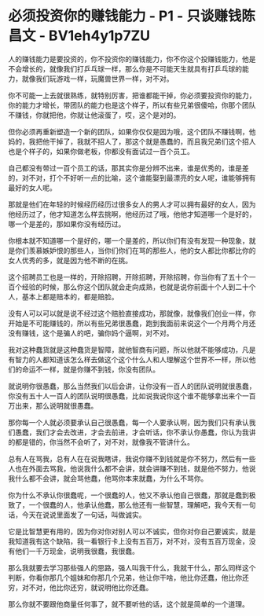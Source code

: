# 必须投资你的赚钱能力 - P1 - 只谈赚钱陈昌文 - BV1eh4y1p7ZU

人的赚钱能力是要投资的，你不投资你的赚钱能力，你不你这个投赚钱能力，他是不会增长的，就像我们打乒乓球一样，那么你是不可能天生就具有打乒乓球的能力，就像我们玩游戏一样，玩魔兽世界一样，对不对。

你不可能一上去就很熟练，就特别厉害，把谁都能干掉，你必须要投资你的能力，你的能力才增长，带团队的能力也是这个样子，所以有些兄弟很傻哈，你那个团队不赚钱，你就把他，你就让他滚蛋了，哎，这个是对的。

但你必须再重新塑造一个新的团队，如果你仅仅是因为哦，这个团队不赚钱啊，他妈的，我把他干掉了，我就不招人了，那这个就是愚蠢的，而且我兄弟们这个招人也是个样子的，如果你做老板，你都没有面试过一百个员工。

自己都没有带过一百个员工的话，那其实你是分辨不出来，谁是优秀的，谁是差的，对不对，打个不好听一点的比喻，这个谁能娶到最漂亮的女人呢，谁能够拥有最好的女人呢。

那就是他们在年轻的时候经历经历过很多女人的男人才可以拥有最好的女人，因为他经历过了，他才知道怎么样去挑啊，他经历过了哦，他他才知道哪一个是好的，哪一个是差的，那如果你没有经历过。

你根本就不知道哪一个是好的，哪一个是差的，所以你们有没有发现一种现象，就是你们羡慕嫉妒恨的那些人，当你们你们在骂的那些人，他的女人都比你都比你的女人优秀的多，就是因为他不断的在挑。

这个招聘员工也是一样的，开除招聘，开除招聘，开除招聘，你当你有了五十个一百个经验的时候，那么你这个团队就会走向成熟，也就是说你前面十个人到二十个人，基本上都是赔本的，都是赔脸。

没有人可以可以就是说不经过这个赔脸直接成功，那就像，就像我们创业一样，你开始是不可能赚钱的，所以有些兄弟很愚蠢，跑到我面前来说这个一个月两个月还没有赚钱，这个是骗人的吧，骗你妈个逼啊，对不对。

我对这种蠢货就是这种蠢货是智障，就他智商有问题，所以他就不能够成功，凡是有智力的人都知道该怎么样去做这个这个什么人和人理解这个世界不一样，所以他们的命运不一样，就是你赚不到钱，你没有团队。

就说明你很愚蠢，那么当然我们以后会讲，让你没有一百人的团队说明就很愚蠢，你没有五十人一百人的团队说明很愚蠢，比如说我说你这个谁不能够拿出来个一百万出来，那么说明就很愚蠢。

那你每一个人就必须要承认自己很愚蠢，每一个人要承认啊，因为我们只有承认我们愚蠢，我们才会去改进，才会去前进，才会听话，你不承认你愚蠢，你认为我讲的都是错的，你当然不会听了，对不对，就像我不管讲什么。

总有人在骂我，总有人在在说我瞎讲，我说你赚不到钱就是你不努力，然后有一些人也在外面去骂我，他说我什么都不会讲，就会讲赚不到钱，就是他不努力，他说我什么都不会讲，就会骂他蠢，他骂你本来就蠢，为什么不骂你。

你为什么不承认你很蠢呢，一个很蠢的人，他又不承认他自己很蠢，那就是蠢到极致了，一个很蠢的人，他承认他蠢，那么他还有一些智慧，理解吧，我今天有一句话，今天在说说里面发了一句话，叫做诚实。

它是比智慧更有用的，因为你对你对别人可以不诚实，但你对你自己要诚实，就是我知道我有这个缺陷，我一看银行卡上没有五百万，对不对，没有五百万现金，没有他们一千万现金，说明我很蠢，我很蠢。

那么我就要去学习那些强人的思路，强人叫我干什么，我就干什么，那么同样这个判断，你看你那几个姐妹和你那几个兄弟，他让你干啥，他比你还蠢，他比你还穷，对不对，他比你还穷，就说明他比你还蠢。

那么你就不要跟他商量任何事了，就不要听他的话，这个就是简单的一个道理。